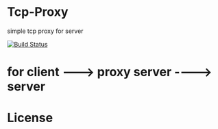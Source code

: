 
# Tcp-Proxy
simple tcp proxy for server

[![Build Status](https://travis-ci.org/kobehaha/tcp-proxy-system.svg?branch=master)](https://travis-ci.org/YOUR/PROJECT)

# for client ---> proxy server ----> server

# License

